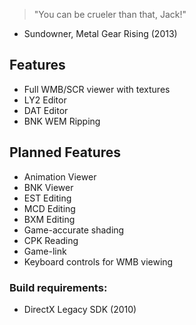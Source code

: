 > "You can be crueler than that, Jack!"
- Sundowner, Metal Gear Rising (2013)

## Features
- Full WMB/SCR viewer with textures
- LY2 Editor
- DAT Editor
- BNK WEM Ripping

## Planned Features
- Animation Viewer
- BNK Viewer
- EST Editing
- MCD Editing
- BXM Editing
- Game-accurate shading
- CPK Reading
- Game-link
- Keyboard controls for WMB viewing

### Build requirements:
- DirectX Legacy SDK (2010)
